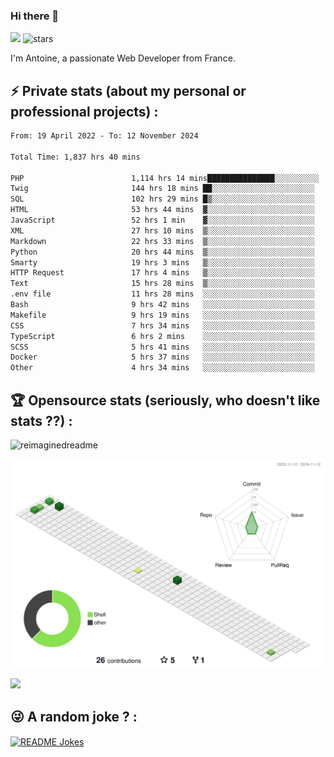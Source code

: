 ### Hi there 👋

![](https://komarev.com/ghpvc/?username=niotna)
<img src="https://img.shields.io/github/stars/niotna?label=Stars" alt="stars">

I'm Antoine, a passionate Web Developer from France.

## :zap: Private stats (about my personal or professional projects) : 

<!--START_SECTION:waka-->

```txt
From: 19 April 2022 - To: 12 November 2024

Total Time: 1,837 hrs 40 mins

PHP                        1,114 hrs 14 mins███████████████░░░░░░░░░░   60.63 %
Twig                       144 hrs 18 mins ██░░░░░░░░░░░░░░░░░░░░░░░   07.85 %
SQL                        102 hrs 29 mins █▒░░░░░░░░░░░░░░░░░░░░░░░   05.58 %
HTML                       53 hrs 44 mins  ▓░░░░░░░░░░░░░░░░░░░░░░░░   02.92 %
JavaScript                 52 hrs 1 min    ▓░░░░░░░░░░░░░░░░░░░░░░░░   02.83 %
XML                        27 hrs 10 mins  ▒░░░░░░░░░░░░░░░░░░░░░░░░   01.48 %
Markdown                   22 hrs 33 mins  ▒░░░░░░░░░░░░░░░░░░░░░░░░   01.23 %
Python                     20 hrs 44 mins  ▒░░░░░░░░░░░░░░░░░░░░░░░░   01.13 %
Smarty                     19 hrs 3 mins   ▒░░░░░░░░░░░░░░░░░░░░░░░░   01.04 %
HTTP Request               17 hrs 4 mins   ▒░░░░░░░░░░░░░░░░░░░░░░░░   00.93 %
Text                       15 hrs 28 mins  ▒░░░░░░░░░░░░░░░░░░░░░░░░   00.84 %
.env file                  11 hrs 28 mins  ░░░░░░░░░░░░░░░░░░░░░░░░░   00.62 %
Bash                       9 hrs 42 mins   ░░░░░░░░░░░░░░░░░░░░░░░░░   00.53 %
Makefile                   9 hrs 19 mins   ░░░░░░░░░░░░░░░░░░░░░░░░░   00.51 %
CSS                        7 hrs 34 mins   ░░░░░░░░░░░░░░░░░░░░░░░░░   00.41 %
TypeScript                 6 hrs 2 mins    ░░░░░░░░░░░░░░░░░░░░░░░░░   00.33 %
SCSS                       5 hrs 41 mins   ░░░░░░░░░░░░░░░░░░░░░░░░░   00.31 %
Docker                     5 hrs 37 mins   ░░░░░░░░░░░░░░░░░░░░░░░░░   00.31 %
Other                      4 hrs 34 mins   ░░░░░░░░░░░░░░░░░░░░░░░░░   00.25 %
```

<!--END_SECTION:waka-->

## :trophy: Opensource stats (seriously, who doesn't like stats ??) : 

<!---
[![Top Langs](https://github-readme-stats.vercel.app/api/top-langs/?username=niotna)](https://github.com/anuraghazra/github-readme-stats) 
-->
<img src="https://myreadme.vercel.app/api/embed/niotna?panels=userstatistics,toprepositories,toplanguages,commitgraph" alt="reimaginedreadme" />

![](./profile-3d-contrib/profile-green-animate.svg)

<img src="https://github-profile-trophy.vercel.app/?username=niotna&theme=juicyfresh&no-bg=true" />

## :stuck_out_tongue_winking_eye: A random joke ? : 

<a href="https://readme-jokes.vercel.app"><img align="center" src="https://readme-jokes.vercel.app/api" alt="README Jokes"></a>
